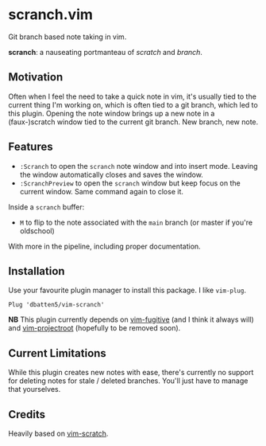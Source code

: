 # scranch.vim

Git branch based note taking in vim.

**scranch**: a nauseating portmanteau of *scratch* and *branch*.

## Motivation

Often when I feel the need to take a quick note in vim, it's usually tied to
the current thing I'm working on, which is often tied to a git branch, which
led to this plugin. Opening the note window brings up a new note in a
(faux-)scratch window tied to the current git branch. New branch, new note.

## Features

- `:Scranch` to open the `scranch` note window and into insert mode. Leaving the
window automatically closes and saves the window.
- `:ScranchPreview` to open the `scranch` window but keep focus on the current
window. Same command again to close it.

Inside a `scranch` buffer:

- `M` to flip to the note associated with the `main` branch (or master if 
you're oldschool)

With more in the pipeline, including proper documentation.

## Installation

Use your favourite plugin manager to install this package. I like `vim-plug`.

```
Plug 'dbatten5/vim-scranch'
```

**NB**
This plugin currently depends on [vim-fugitive](https://github.com/tpope/vim-fugitive)
(and I think it always will) and [vim-projectroot](https://github.com/dbakker/vim-projectroot)
(hopefully to be removed soon).

## Current Limitations

While this plugin creates new notes with ease, there's currently no support
for deleting notes for stale / deleted branches. You'll just have to manage
that yourselves.

## Credits

Heavily based on [vim-scratch](https://github.com/mtth/scratch.vim).
